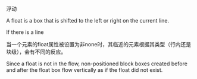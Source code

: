 浮动

A float is a box that is shifted to the left or right on the current line.

If there is a line 

当一个元素的float属性被设置为非none时，其临近的元素根据其类型（行内还是块级），会有不同的反应。

Since a float is not in the flow, non-positioned block boxes created before and after the float box flow vertically as if the float did not exist.

